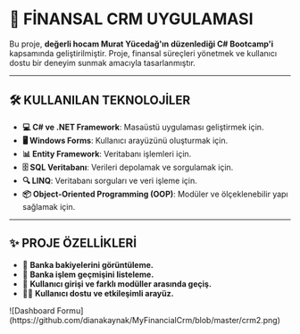# 💼 FİNANSAL CRM UYGULAMASI  

<p>Bu proje, <strong>değerli hocam Murat Yücedağ'ın düzenlediği C# Bootcamp'i</strong> kapsamında geliştirilmiştir. Proje, finansal süreçleri yönetmek ve kullanıcı dostu bir deneyim sunmak amacıyla tasarlanmıştır.</p>  

---

## 🛠️ KULLANILAN TEKNOLOJİLER  
- **💻 C# ve .NET Framework**: Masaüstü uygulaması geliştirmek için.  
- **🖥️ Windows Forms**: Kullanıcı arayüzünü oluşturmak için.  
- **📊 Entity Framework**: Veritabanı işlemleri için.  
- **🗄️ SQL Veritabanı**: Verileri depolamak ve sorgulamak için.  
- **🔍 LINQ**: Veritabanı sorguları ve veri işleme için.  
- **📦 Object-Oriented Programming (OOP)**: Modüler ve ölçeklenebilir yapı sağlamak için.  

---

## ✨ PROJE ÖZELLİKLERİ  
<p>  
<ul>  
  <li>🏦 <strong>Banka bakiyelerini görüntüleme.</strong></li>  
  <li>📜 <strong>Banka işlem geçmişini listeleme.</strong></li>  
  <li>🔑 <strong>Kullanıcı girişi ve farklı modüller arasında geçiş.</strong></li>  
  <li>👨‍💻 <strong>Kullanıcı dostu ve etkileşimli arayüz.</strong></li>  
</ul>  
</p>  
![Dashboard Formu](https://github.com/dianakaynak/MyFinancialCrm/blob/master/crm2.png) 
